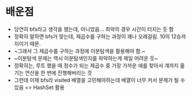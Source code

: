 # 배운점
- 당연히 bfs라고 생각을 했는데, 아니었음... 최악의 경우 시간이 터지는 듯 함
- 정확히 말하면 bfs가 맞는데, 제곱수를 구하는 과정이 꽤나 오래걸림. 10의 12승까지이기 때문.
- ~그래서 그 제곱수를 구하는 과정에 이분탐색을 활용해야 함.~
- ~이분탐색 문제는 역시 이분탐색인지를 파악하는게 제일 어려운 듯~
- 정확히는, 루트 했을 때 정수가 되는 제곱수 중 가장 가까운 애를 찾아서 걔까지 옮기는 연산을 한 번에 진행해버리는 것
- 그런데 이제 bfs라 visited 배열을 고민해야하는데 배열이 너무 커서 문제가 될 수 있음 => HashSet 활용
